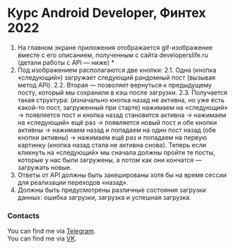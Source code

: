 # Курс Android Developer, Финтех 2022

1. На главном экране приложения отображается gif-изображение вместе с его
описанием, полученным с сайта developerslife.ru (детали работы с API — ниже) *
2. Под изображением располагаются две кнопки:
2.1. Одна (кнопка «следующий») загружает следующий рандомный пост
(вызывая метод API).
2.2. Вторая — позволяет вернуться к предыдущему посту, который мы
сохранили в кэш после загрузки.
2.3. Получается такая структура: (изначально кнопка назад не активна, но уже
есть какой-то пост, загруженный при старте) нажимаем на «следующий» →
появляется пост и кнопка назад становится активна → нажимаем на
«следующий» ещё раз → появляется новый пост и обе кнопки активны →
нажимаем назад и попадаем на один пост назад (обе кнопки активны) →
нажимаем ещё раз и попадаем на первую картинку (кнопка назад стала не
активна снова). Теперь если кликнуть на «следующий» мы сначала должны
пройти те посты, которые у нас были загружены, а потом как они кончатся
— загружать новые.
3. Ответы от API должны быть закешированы хотя бы на время сессии для
реализации переходов «назад».
4. Должны быть предусмотрены различные состояния загрузки данных: ошибка
загрузки, загрузка и успешная загрузка.

### Contacts

You can find me via <a href="https://t.me/VladikNT">Telegram</a>.<br>
You can find me via <a href="https://vk.com/vladikvasilyev">VK</a>.<br>